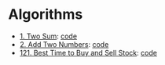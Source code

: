 # Algorithms

 - [1. Two Sum](https://leetcode.com/problems/two-sum/):
   [code](two-sum.cpp)
 - [2. Add Two
   Numbers](https://leetcode.com/problems/add-two-numbers/):
   [code](add-two-numbers.cpp)
 - [121. Best Time to Buy and Sell
   Stock](https://leetcode.com/problems/best-time-to-buy-and-sell-stock/):
   [code](best-time-to-buy-and-sell-stock.cpp)
